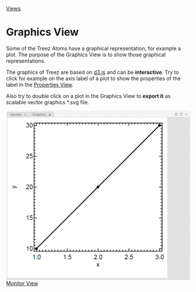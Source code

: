 [Views](../views.md)

#	Graphics View

Some of the Treez Atoms have a graphical representation, for example a plot. The purpose of the Graphics View is to show those graphical representations. 

The graphics of Treez are based on [d3.js](https://d3js.org/) and can be **interactive**. Try to click for example on the axis label of a plot to show the properties of the label in the [Properties View](./propertiesView.md). 

Also try to double click on a plot in the Graphics View to **export it** as scalable vector graphics *.svg file. 

<img align="right" width="650" src="../images/graphics_view.png">

----
[Monitor View](./monitorView.md)
